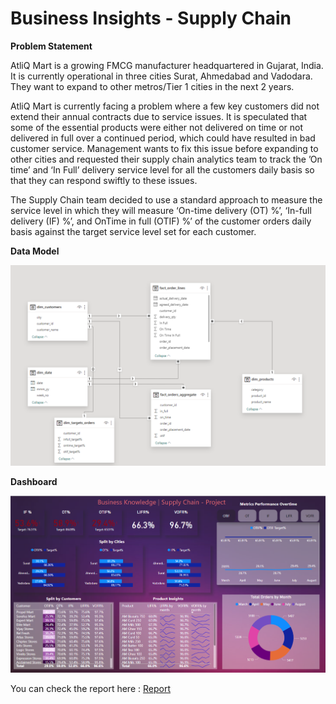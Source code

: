 # Business Insights - Supply Chain

**Problem Statement**

AtliQ Mart is a growing FMCG manufacturer headquartered in Gujarat, India. It is currently operational in three cities Surat, Ahmedabad and Vadodara. They want to expand to other metros/Tier 1 cities in the next 2 years.

AtliQ Mart is currently facing a problem where a few key customers did not extend their annual contracts due to service issues. It is speculated that some of the essential products were either not delivered on time or not delivered in full over a continued period, which could have resulted in bad customer service. Management wants to fix this issue before expanding to other cities and requested their supply chain analytics team to track the ’On time’ and ‘In Full’ delivery service level for all the customers daily basis so that they can respond swiftly to these issues.

The Supply Chain team decided to use a standard approach to measure the service level in which they will measure ‘On-time delivery (OT) %’, ‘In-full delivery (IF) %’, and OnTime in full (OTIF) %’ of the customer orders daily basis against the target service level set for each customer.

**Data Model**

<p align="center">
  <img src="https://github.com/TrivikramR/Business-Insights-Supply-Chain/blob/main/Data%20model%20-%20supply%20chain.png" width="1000">
</p>

**Dashboard**

<p align="center">
  <img src="https://github.com/TrivikramR/Business-Insights-Supply-Chain/blob/main/Dashboard-supply%20chain.png" width="1000">
</p>

You can check the report here : [Report](https://github.com/TrivikramR/Business-Insights-Supply-Chain/blob/main/Supply%20Chain.pbix)
